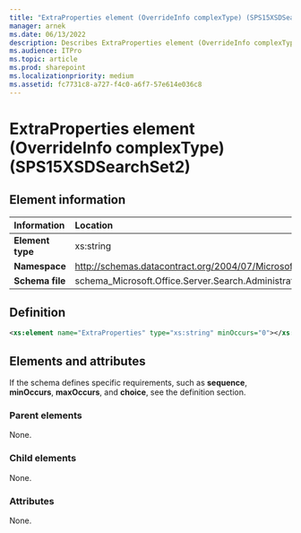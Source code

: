 ```yaml
---
title: "ExtraProperties element (OverrideInfo complexType) (SPS15XSDSearchSet2)"
manager: arnek
ms.date: 06/13/2022
description: Describes ExtraProperties element (OverrideInfo complexType) (SPS15XSDSearchSet2) and includes information on elements and attributes.
ms.audience: ITPro
ms.topic: article
ms.prod: sharepoint
ms.localizationpriority: medium
ms.assetid: fc7731c8-a727-f4c0-a6f7-57e614e036c8
---
```


# ExtraProperties element (OverrideInfo complexType) (SPS15XSDSearchSet2)

 
  
## Element information

| Information | Location |
|:-----|:-----|
|**Element type** <br/> |xs:string  <br/> |
|**Namespace** <br/> |http://schemas.datacontract.org/2004/07/Microsoft.Office.Server.Search.Administration  <br/> |
|**Schema file** <br/> |schema_Microsoft.Office.Server.Search.Administration.xsd  <br/> |
   
## Definition

```XML
<xs:element name="ExtraProperties" type="xs:string" minOccurs="0"></xs:element>

```

## Elements and attributes

If the schema defines specific requirements, such as **sequence**, **minOccurs**, **maxOccurs**, and **choice**, see the definition section. 
  
### Parent elements

None.
  
### Child elements

None.
  
### Attributes

None.
  

